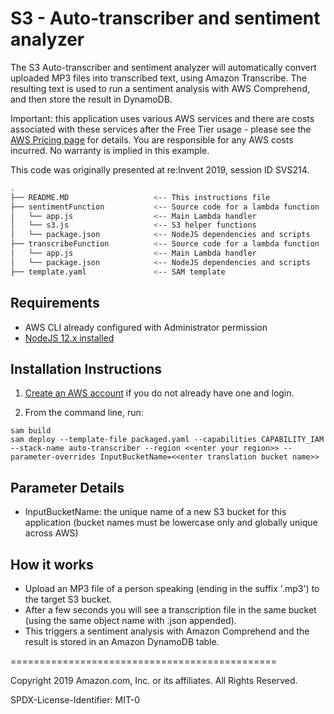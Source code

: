 # S3 - Auto-transcriber and sentiment analyzer

The S3 Auto-transcriber and sentiment analyzer will automatically convert uploaded MP3 files into transcribed text, using Amazon Transcribe. The resulting text is used to run a sentiment analysis with AWS Comprehend, and then store the result in DynamoDB.

Important: this application uses various AWS services and there are costs associated with these services after the Free Tier usage - please see the [AWS Pricing page](https://aws.amazon.com/pricing/) for details. You are responsible for any AWS costs incurred. No warranty is implied in this example.

This code was originally presented at re:Invent 2019, session ID SVS214.


```bash
.
├── README.MD                   <-- This instructions file
├── sentimentFunction           <-- Source code for a lambda function
│   └── app.js                  <-- Main Lambda handler
│   └── s3.js                   <-- S3 helper functions
│   └── package.json            <-- NodeJS dependencies and scripts
├── transcribeFunction          <-- Source code for a lambda function
│   └── app.js                  <-- Main Lambda handler
│   └── package.json            <-- NodeJS dependencies and scripts
├── template.yaml               <-- SAM template
```

## Requirements

* AWS CLI already configured with Administrator permission
* [NodeJS 12.x installed](https://nodejs.org/en/download/)

## Installation Instructions

1. [Create an AWS account](https://portal.aws.amazon.com/gp/aws/developer/registration/index.html) if you do not already have one and login.

1. From the command line, run:
```
sam build
sam deploy --template-file packaged.yaml --capabilities CAPABILITY_IAM --stack-name auto-transcriber --region <<enter your region>> --parameter-overrides InputBucketName=<<enter translation bucket name>>
```

## Parameter Details

* InputBucketName: the unique name of a new S3 bucket for this application (bucket names must be lowercase only and globally unique across AWS)

## How it works

* Upload an MP3 file of a person speaking (ending in the suffix '.mp3') to the target S3 bucket.
* After a few seconds you will see a transcription file in the same bucket (using the same object name with .json appended).
* This triggers a sentiment analysis with Amazon Comprehend and the result is stored in an Amazon DynamoDB table.

==============================================

Copyright 2019 Amazon.com, Inc. or its affiliates. All Rights Reserved.

SPDX-License-Identifier: MIT-0